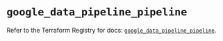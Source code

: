 # `google_data_pipeline_pipeline`

Refer to the Terraform Registry for docs: [`google_data_pipeline_pipeline`](https://registry.terraform.io/providers/hashicorp/google/5.43.1/docs/resources/data_pipeline_pipeline).
